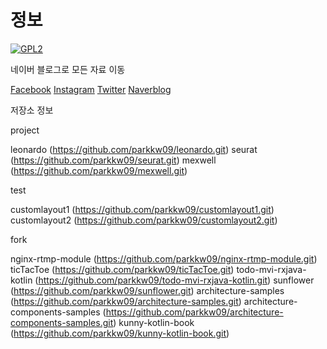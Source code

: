 # 정보

[![GPL2](https://img.shields.io/badge/license-GPL2-yellowgreen.svg)](https://github.com/parkkw09/parkSync/edit/master/LICENSE)


네이버 블로그로 모든 자료 이동

[Facebook](https://www.facebook.com/parkkw09/)
[Instagram](https://www.instagram.com/parkkw09/)
[Twitter](https://twitter.com/parkkw09/)
[Naverblog](https://parkkw09.blog.me/)

저장소 정보

project

leonardo (https://github.com/parkkw09/leonardo.git)
seurat (https://github.com/parkkw09/seurat.git)
mexwell (https://github.com/parkkw09/mexwell.git)

test

customlayout1 (https://github.com/parkkw09/customlayout1.git)
customlayout2 (https://github.com/parkkw09/customlayout2.git)

fork

nginx-rtmp-module (https://github.com/parkkw09/nginx-rtmp-module.git)
ticTacToe (https://github.com/parkkw09/ticTacToe.git)
todo-mvi-rxjava-kotlin (https://github.com/parkkw09/todo-mvi-rxjava-kotlin.git)
sunflower (https://github.com/parkkw09/sunflower.git)
architecture-samples (https://github.com/parkkw09/architecture-samples.git)
architecture-components-samples (https://github.com/parkkw09/architecture-components-samples.git)
kunny-kotlin-book (https://github.com/parkkw09/kunny-kotlin-book.git)
